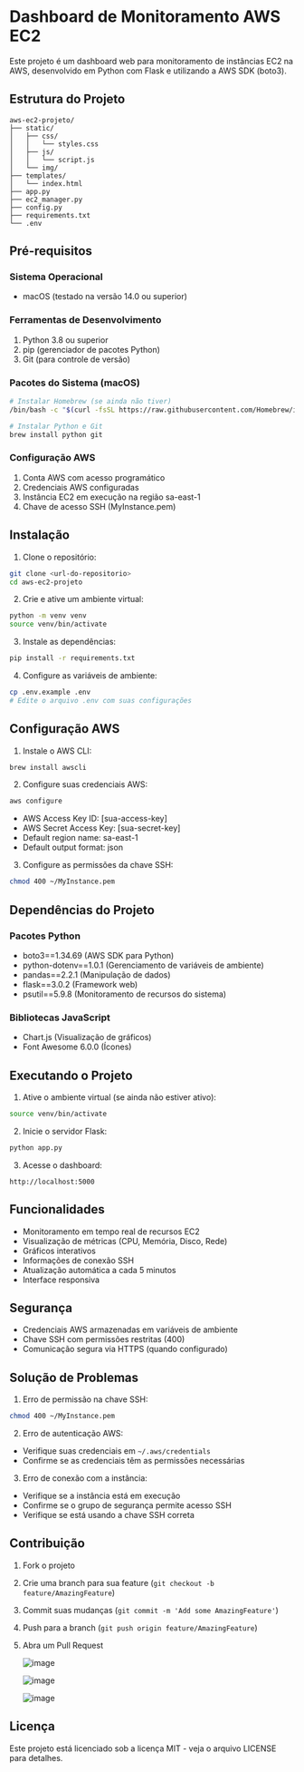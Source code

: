# Dashboard de Monitoramento AWS EC2

Este projeto é um dashboard web para monitoramento de instâncias EC2 na AWS, desenvolvido em Python com Flask e utilizando a AWS SDK (boto3).

## Estrutura do Projeto

```
aws-ec2-projeto/
├── static/
│   ├── css/
│   │   └── styles.css
│   ├── js/
│   │   └── script.js
│   └── img/
├── templates/
│   └── index.html
├── app.py
├── ec2_manager.py
├── config.py
├── requirements.txt
└── .env
```

## Pré-requisitos

### Sistema Operacional
- macOS (testado na versão 14.0 ou superior)

### Ferramentas de Desenvolvimento
1. Python 3.8 ou superior
2. pip (gerenciador de pacotes Python)
3. Git (para controle de versão)

### Pacotes do Sistema (macOS)
```bash
# Instalar Homebrew (se ainda não tiver)
/bin/bash -c "$(curl -fsSL https://raw.githubusercontent.com/Homebrew/install/HEAD/install.sh)"

# Instalar Python e Git
brew install python git
```

### Configuração AWS
1. Conta AWS com acesso programático
2. Credenciais AWS configuradas
3. Instância EC2 em execução na região sa-east-1
4. Chave de acesso SSH (MyInstance.pem)

## Instalação

1. Clone o repositório:
```bash
git clone <url-do-repositorio>
cd aws-ec2-projeto
```

2. Crie e ative um ambiente virtual:
```bash
python -m venv venv
source venv/bin/activate
```

3. Instale as dependências:
```bash
pip install -r requirements.txt
```

4. Configure as variáveis de ambiente:
```bash
cp .env.example .env
# Edite o arquivo .env com suas configurações
```

## Configuração AWS

1. Instale o AWS CLI:
```bash
brew install awscli
```

2. Configure suas credenciais AWS:
```bash
aws configure
```
- AWS Access Key ID: [sua-access-key]
- AWS Secret Access Key: [sua-secret-key]
- Default region name: sa-east-1
- Default output format: json

3. Configure as permissões da chave SSH:
```bash
chmod 400 ~/MyInstance.pem
```

## Dependências do Projeto

### Pacotes Python
- boto3==1.34.69 (AWS SDK para Python)
- python-dotenv==1.0.1 (Gerenciamento de variáveis de ambiente)
- pandas==2.2.1 (Manipulação de dados)
- flask==3.0.2 (Framework web)
- psutil==5.9.8 (Monitoramento de recursos do sistema)

### Bibliotecas JavaScript
- Chart.js (Visualização de gráficos)
- Font Awesome 6.0.0 (Ícones)

## Executando o Projeto

1. Ative o ambiente virtual (se ainda não estiver ativo):
```bash
source venv/bin/activate
```

2. Inicie o servidor Flask:
```bash
python app.py
```

3. Acesse o dashboard:
```
http://localhost:5000
```

## Funcionalidades

- Monitoramento em tempo real de recursos EC2
- Visualização de métricas (CPU, Memória, Disco, Rede)
- Gráficos interativos
- Informações de conexão SSH
- Atualização automática a cada 5 minutos
- Interface responsiva

## Segurança

- Credenciais AWS armazenadas em variáveis de ambiente
- Chave SSH com permissões restritas (400)
- Comunicação segura via HTTPS (quando configurado)

## Solução de Problemas

1. Erro de permissão na chave SSH:
```bash
chmod 400 ~/MyInstance.pem
```

2. Erro de autenticação AWS:
- Verifique suas credenciais em `~/.aws/credentials`
- Confirme se as credenciais têm as permissões necessárias

3. Erro de conexão com a instância:
- Verifique se a instância está em execução
- Confirme se o grupo de segurança permite acesso SSH
- Verifique se está usando a chave SSH correta

## Contribuição

1. Fork o projeto
2. Crie uma branch para sua feature (`git checkout -b feature/AmazingFeature`)
3. Commit suas mudanças (`git commit -m 'Add some AmazingFeature'`)
4. Push para a branch (`git push origin feature/AmazingFeature`)
5. Abra um Pull Request

   ![image](https://github.com/user-attachments/assets/7230b1a3-e4aa-4065-a5a5-478a3d84b115)

   ![image](https://github.com/user-attachments/assets/94061cb5-0a37-47ea-818a-c87629d285c5)

   ![image](https://github.com/user-attachments/assets/19210fc4-51fc-483a-aa39-ca305515a8de)




## Licença

Este projeto está licenciado sob a licença MIT - veja o arquivo LICENSE para detalhes. 
